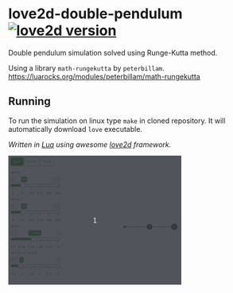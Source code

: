 # love2d-double-pendulum [![love2d version](https://img.shields.io/badge/L%C3%96VE-11.3-27a9e0?labelColor=e74999)](https://love2d.org)

Double pendulum simulation solved using Runge-Kutta method.

Using a library `math-rungekutta` by `peterbillam`.
https://luarocks.org/modules/peterbillam/math-rungekutta

## Running
To run the simulation on linux type `make` in cloned repository. It will automatically download `love` executable.

*Written in [Lua](https://www.lua.org/) using awesome [love2d](https://love2d.org/) framework.*

![Pendulum in action](animation.gif)
